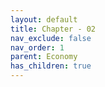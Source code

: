 ```yaml
---
layout: default
title: Chapter - 02
nav_exclude: false
nav_order: 1
parent: Economy
has_children: true
---
```


